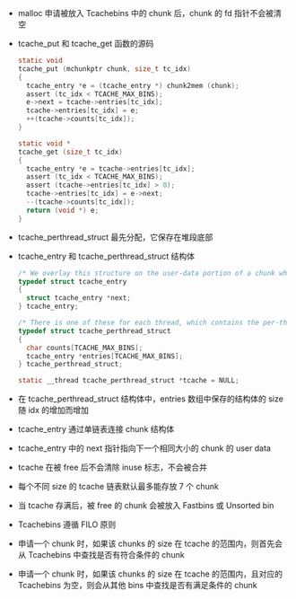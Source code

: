 - malloc 申请被放入 Tcachebins 中的 chunk 后，chunk 的 fd 指针不会被清空

- tcache_put 和 tcache_get 函数的源码

  ```c
  static void
  tcache_put (mchunkptr chunk, size_t tc_idx)
  {
    tcache_entry *e = (tcache_entry *) chunk2mem (chunk);
    assert (tc_idx < TCACHE_MAX_BINS);
    e->next = tcache->entries[tc_idx];
    tcache->entries[tc_idx] = e;
    ++(tcache->counts[tc_idx]);
  }
  
  static void *
  tcache_get (size_t tc_idx)
  {
    tcache_entry *e = tcache->entries[tc_idx];
    assert (tc_idx < TCACHE_MAX_BINS);
    assert (tcache->entries[tc_idx] > 0);
    tcache->entries[tc_idx] = e->next;
    --(tcache->counts[tc_idx]);
    return (void *) e;
  }
  ```

- tcache_perthread_struct 最先分配，它保存在堆段底部

- tcache_entry 和 tcache_perthread_struct 结构体

  ```c
  /* We overlay this structure on the user-data portion of a chunk when the chunk is stored in the per-thread cache.  */
  typedef struct tcache_entry
  {
    struct tcache_entry *next;
  } tcache_entry;
  
  /* There is one of these for each thread, which contains the per-thread cache (hence "tcache_perthread_struct").  Keeping overall size low is mildly important.  Note that COUNTS and ENTRIES are redundant (we could have just counted the linked list each time), this is for performance reasons.  */
  typedef struct tcache_perthread_struct
  {
    char counts[TCACHE_MAX_BINS];
    tcache_entry *entries[TCACHE_MAX_BINS];
  } tcache_perthread_struct;
  
  static __thread tcache_perthread_struct *tcache = NULL;
  ```

- 在 tcache_perthread_struct 结构体中，entries 数组中保存的结构体的 size 随 idx 的增加而增加

- tcache_entry 通过单链表连接 chunk 结构体

- tcache_entry 中的 next 指针指向下一个相同大小的 chunk 的 user data 

- tcache 在被 free 后不会清除 inuse 标志，不会被合并

- 每个不同 size 的 tcache 链表默认最多能存放 7 个 chunk

- 当 tcache 存满后，被 free 的 chunk 会被放入 Fastbins 或 Unsorted bin

- Tcachebins 遵循 FILO 原则

- 申请一个 chunk 时，如果该 chunks 的 size 在 tcache 的范围内，则首先会从 Tcachebins 中查找是否有符合条件的 chunk

- 申请一个 chunk 时，如果该 chunks 的 size 在 tcache 的范围内，且对应的 Tcachebins 为空，则会从其他 bins 中查找是否有满足条件的 chunk